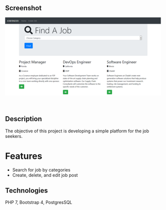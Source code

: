 ## Screenshot
<p align="center">
<img src="intro.png" />
</p>

<br>

## Description

The objective of this project is developing a simple platform for the job seekers.

# Features
 - Search for job by categories
 - Create, delete, and edit job post 

## Technologies

PHP 7, Bootstrap 4, PostgresSQL
